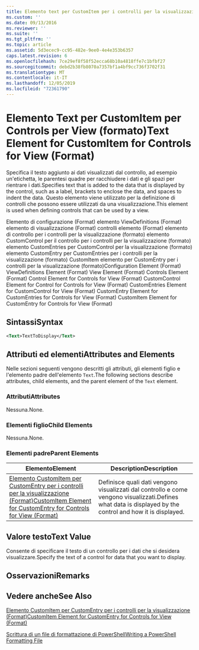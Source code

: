 ```yaml
---
title: Elemento text per CustomItem per i controlli per la visualizzazione (Format) | Microsoft Docs
ms.custom: ''
ms.date: 09/13/2016
ms.reviewer: ''
ms.suite: ''
ms.tgt_pltfrm: ''
ms.topic: article
ms.assetid: 5d3ecec9-cc95-482e-9ee0-4e4e353b6357
caps.latest.revision: 6
ms.openlocfilehash: 7ce29ef8f58f52ecca68b10a4818ffe7c1bfbf27
ms.sourcegitcommit: debd2b38fb8070a7357bf1a4bf9cc736f3702f31
ms.translationtype: MT
ms.contentlocale: it-IT
ms.lasthandoff: 12/05/2019
ms.locfileid: "72361790"
---
```

# <a name="text-element-for-customitem-for-controls-for-view-format"></a><span data-ttu-id="de33b-102">Elemento Text per CustomItem per Controls per View (formato)</span><span class="sxs-lookup"><span data-stu-id="de33b-102">Text Element for CustomItem for Controls for View (Format)</span></span>

<span data-ttu-id="de33b-103">Specifica il testo aggiunto ai dati visualizzati dal controllo, ad esempio un'etichetta, le parentesi quadre per racchiudere i dati e gli spazi per rientrare i dati.</span><span class="sxs-lookup"><span data-stu-id="de33b-103">Specifies text that is added to the data that is displayed by the control, such as a label, brackets to enclose the data, and spaces to indent the data.</span></span> <span data-ttu-id="de33b-104">Questo elemento viene utilizzato per la definizione di controlli che possono essere utilizzati da una visualizzazione.</span><span class="sxs-lookup"><span data-stu-id="de33b-104">This element is used when defining controls that can be used by a view.</span></span>

<span data-ttu-id="de33b-105">Elemento di configurazione (Format) elemento ViewDefinitions (Format) elemento di visualizzazione (Format) controlli elemento (Format) elemento di controllo per i controlli per la visualizzazione (formato) elemento CustomControl per il controllo per i controlli per la visualizzazione (formato) elemento CustomEntries per CustomControl per la visualizzazione (formato) elemento CustomEntry per CustomEntries per i controlli per la visualizzazione (formato) CustomItem elemento per CustomEntry per i controlli per la visualizzazione (formato)</span><span class="sxs-lookup"><span data-stu-id="de33b-105">Configuration Element (Format) ViewDefinitions Element (Format) View Element (Format) Controls Element (Format) Control Element for Controls for View (Format) CustomControl Element for Control for Controls for View (Format) CustomEntries Element for CustomControl for View (Format) CustomEntry Element for CustomEntries for Controls for View (Format) CustomItem Element for CustomEntry for Controls for View (Format)</span></span>

## <a name="syntax"></a><span data-ttu-id="de33b-106">Sintassi</span><span class="sxs-lookup"><span data-stu-id="de33b-106">Syntax</span></span>

```xml
<Text>TextToDisplay</Text>
```

## <a name="attributes-and-elements"></a><span data-ttu-id="de33b-107">Attributi ed elementi</span><span class="sxs-lookup"><span data-stu-id="de33b-107">Attributes and Elements</span></span>

<span data-ttu-id="de33b-108">Nelle sezioni seguenti vengono descritti gli attributi, gli elementi figlio e l'elemento padre dell'elemento `Text`.</span><span class="sxs-lookup"><span data-stu-id="de33b-108">The following sections describe attributes, child elements, and the parent element of the `Text` element.</span></span>

### <a name="attributes"></a><span data-ttu-id="de33b-109">Attributi</span><span class="sxs-lookup"><span data-stu-id="de33b-109">Attributes</span></span>

<span data-ttu-id="de33b-110">Nessuna.</span><span class="sxs-lookup"><span data-stu-id="de33b-110">None.</span></span>

### <a name="child-elements"></a><span data-ttu-id="de33b-111">Elementi figlio</span><span class="sxs-lookup"><span data-stu-id="de33b-111">Child Elements</span></span>

<span data-ttu-id="de33b-112">Nessuna.</span><span class="sxs-lookup"><span data-stu-id="de33b-112">None.</span></span>

### <a name="parent-elements"></a><span data-ttu-id="de33b-113">Elementi padre</span><span class="sxs-lookup"><span data-stu-id="de33b-113">Parent Elements</span></span>

|<span data-ttu-id="de33b-114">Elemento</span><span class="sxs-lookup"><span data-stu-id="de33b-114">Element</span></span>|<span data-ttu-id="de33b-115">Description</span><span class="sxs-lookup"><span data-stu-id="de33b-115">Description</span></span>|
|-------------|-----------------|
|[<span data-ttu-id="de33b-116">Elemento CustomItem per CustomEntry per i controlli per la visualizzazione (Format)</span><span class="sxs-lookup"><span data-stu-id="de33b-116">CustomItem Element for CustomEntry for Controls for View (Format)</span></span>](./customitem-element-for-customentry-for-controls-for-view-format.md)|<span data-ttu-id="de33b-117">Definisce quali dati vengono visualizzati dal controllo e come vengono visualizzati.</span><span class="sxs-lookup"><span data-stu-id="de33b-117">Defines what data is displayed by the control and how it is displayed.</span></span>|

## <a name="text-value"></a><span data-ttu-id="de33b-118">Valore testo</span><span class="sxs-lookup"><span data-stu-id="de33b-118">Text Value</span></span>

<span data-ttu-id="de33b-119">Consente di specificare il testo di un controllo per i dati che si desidera visualizzare.</span><span class="sxs-lookup"><span data-stu-id="de33b-119">Specify the text of a control for data that you want to display.</span></span>

## <a name="remarks"></a><span data-ttu-id="de33b-120">Osservazioni</span><span class="sxs-lookup"><span data-stu-id="de33b-120">Remarks</span></span>

## <a name="see-also"></a><span data-ttu-id="de33b-121">Vedere anche</span><span class="sxs-lookup"><span data-stu-id="de33b-121">See Also</span></span>

[<span data-ttu-id="de33b-122">Elemento CustomItem per CustomEntry per i controlli per la visualizzazione (Format)</span><span class="sxs-lookup"><span data-stu-id="de33b-122">CustomItem Element for CustomEntry for Controls for View (Format)</span></span>](./customitem-element-for-customentry-for-controls-for-view-format.md)

[<span data-ttu-id="de33b-123">Scrittura di un file di formattazione di PowerShell</span><span class="sxs-lookup"><span data-stu-id="de33b-123">Writing a PowerShell Formatting File</span></span>](./writing-a-powershell-formatting-file.md)

